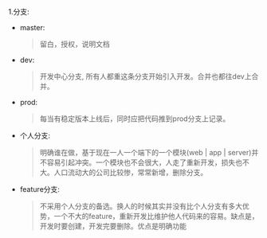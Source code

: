 1.分支:
  - master: 
    > 留白，授权，说明文档
  - dev: 
    > 开发中心分支, 所有人都重这条分支开始引入开发。合并也都往dev上合并。
  - prod: 
    > 每当有稳定版本上线后，同时应把代码推到prod分支上记录。
  - 个人分支: 
    > 明确谁在做，基于现在一人一个端下的一个模块(web | app | server)并不容易引起冲突。一个模块也不会很大，人走了重新开发，损失也不大。人口流动大的公司比较惨，常常新增，删除分支。
  - feature分支: 
    > 不采用个人分支的备选。换人的时候其实并没有比个人分支有多大优势，一个不大的feature，重新开发比维护他人代码来的容易。缺点是，开发时要创建，开发完要删除。优点是明确功能
